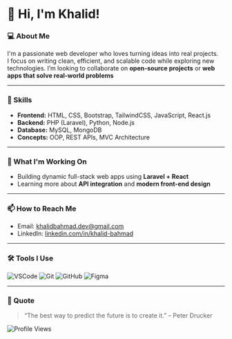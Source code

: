 # 👋 Hi, I'm Khalid!

### 💻 About Me
I'm a passionate web developer who loves turning ideas into real projects.  
I focus on writing clean, efficient, and scalable code while exploring new technologies.
I’m looking to collaborate on **open-source projects** or **web apps that solve real-world problems**  


---

### 🧠 Skills
- **Frontend:** HTML, CSS, Bootstrap, TailwindCSS, JavaScript, React.js  
- **Backend:** PHP (Laravel), Python, Node.js  
- **Database:** MySQL, MongoDB  
- **Concepts:** OOP, REST APIs, MVC Architecture

---

### 🚀 What I'm Working On
- Building dynamic full-stack web apps using **Laravel + React**
- Learning more about **API integration** and **modern front-end design**

---

### 📫 How to Reach Me
- Email: [khalidbahmad.dev@gmail.com](mailto:khalidbahmad.dev@gmail.com)
- LinkedIn: [linkedin.com/in/khalid-bahmad](https://linkedin.com/in/khalid-bahmad)

---

### 🛠️ Tools I Use
![VSCode](https://img.shields.io/badge/VSCode-0078d7?style=for-the-badge&logo=visual-studio-code&logoColor=white)
![Git](https://img.shields.io/badge/Git-F05032?style=for-the-badge&logo=git&logoColor=white)
![GitHub](https://img.shields.io/badge/GitHub-181717?style=for-the-badge&logo=github&logoColor=white)
![Figma](https://img.shields.io/badge/Figma-18A0FB?style=for-the-badge&logo=figma&logoColor=white)

---

### 💬 Quote
> “The best way to predict the future is to create it.” – Peter Drucker

![Profile Views](https://komarev.com/ghpvc/?username=khalidbahmad&color=blue)
